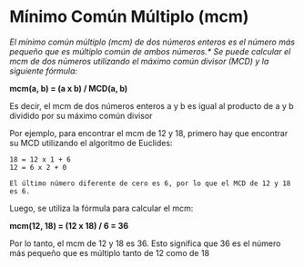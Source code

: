 #  Mínimo Común Múltiplo (mcm)

_El mínimo común múltiplo (mcm) de dos números enteros *es el número más pequeño que es múltiplo común de ambos números.** Se puede calcular el mcm de dos números utilizando el máximo común divisor (MCD) y la siguiente fórmula:_

**mcm(a, b) = (a x b) / MCD(a, b)**

Es decir, el mcm de dos números enteros a y b es igual al producto de a y b dividido por su máximo común divisor

Por ejemplo, para encontrar el mcm de 12 y 18, primero hay que encontrar su MCD utilizando el algoritmo de Euclides:

```
18 = 12 x 1 + 6
12 = 6 x 2 + 0

El último número diferente de cero es 6, por lo que el MCD de 12 y 18 es 6.
```

Luego, se utiliza la fórmula para calcular el mcm:

**mcm(12, 18) = (12 x 18) / 6 = 36**

Por lo tanto, el mcm de 12 y 18 es 36. Esto significa que 36 es el número más pequeño que es múltiplo tanto de 12 como de 18


